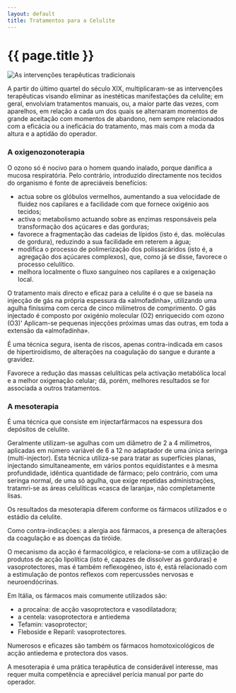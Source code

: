 ```yaml
---
layout: default
title: Tratamentos para a Celulite
---
```


# {{ page.title }}

<img src="{{ site.url }}/assets/2011/06/celulite-21.jpg" alt="As intervenções terapêuticas tradicionais" title="As intervenções terapêuticas tradicionais" />

A partir do último quartel do século XIX, multiplicaram-se as intervenções terapêuticas visando eliminar as inestéticas manifestações da celulite; em geral, envolviam tratamentos manuais, ou, a maior parte das vezes, com aparelhos, em relação a cada um dos quais se alternaram momentos de grande aceitação com momentos de abandono, nem sempre relacionados com a eficácia ou a ineficácia do tratamento, mas mais com a moda da altura e a aptidão do operador.

<h3>A oxigenozonoterapia</h3>

O ozono só é nocivo para o homem quando inalado, porque danifica a mucosa respiratória. Pelo contrário, introduzido directamente nos tecidos do organismo é fonte de apreciáveis benefícios:

<ul>
  <li>actua sobre os glóbulos vermelhos, aumentando a sua velocidade de fluidez nos capilares e a facilidade com que fornece oxigénio aos tecidos;</li>
  <li>activa o metabolismo actuando sobre as enzimas responsáveis pela transformação dos açúcares e das gorduras;</li>
  <li>favorece a fragmentação das cadeias de lípidos (isto é, das. moléculas de gordura), reduzindo a sua facilidade em reterem a água;</li>
  <li>modifica o processo de polimerização dos polissacáridos (isto é, a agregação dos açúcares complexos), que, como já se disse, favorece o processo celulítico.</li>
  <li>melhora localmente o fluxo sanguíneo nos capilares e a oxigenação local.</li>
</ul>

O tratamento mais directo e eficaz para a celulite é o que se baseia na injecção de gás na própria espessura da «almofadinha», utilizando uma agulha finíssima com cerca de cinco milímetros de comprimento. O gás injectado é composto por oxigénio molecular (O2) enriquecido com ozono (O3)' Aplicam-se pequenas injecções próximas umas das outras, em toda a extensão da «almofadinha».

É uma técnica segura, isenta de riscos, apenas contra-indicada em casos de hipertiroidismo, de alterações na coagulação do sangue e durante a gravidez.

Favorece a redução das massas celulíticas pela activação metabólica local e a melhor oxigenação celular; dá, porém, melhores resultados se for associada a outros tratamentos.

<h3>A mesoterapia</h3>

É uma técnica que consiste em injectarfármacos na espessura dos depósitos de celulite.

Geralmente utilizam-se agulhas com um diâmetro de 2 a 4 milímetros, aplicadas em número variável de 6 a 12 no adaptador de uma única seringa (multi-injector). Esta técnica utiliza-se para tratar as superfícies planas, injectando simultaneamente, em vários pontos equidistantes e à mesma profundidade, idêntica quantidade de fármaco; pelo contrário, com uma seringa normal, de uma só agulha, que exige repetidas administrações, tratamri-se as áreas celulíticas «casca de laranja», não completamente lisas.

Os resultados da mesoterapia diferem conforme os fármacos utilizados e o estádio da celulite.

Como contra-indicações: a alergia aos fármacos, a presença de alterações da coagulação e as doenças da tiróide.

O mecanismo da acção é farmacológico, e relaciona-se com a utilização de produtos de acção lipolítica (isto é, capazes de dissolver as gorduras) e vasoprotectores, mas é também reflexogéneo, isto é, está relacionado com a estimulação de pontos reflexos com repercussões nervosas e neuroendócrinas.

Em Itália, os fármacos mais comumente utilizados são:
<ul>
  <li>a procaína: de acção vasoprotectora e vasodilatadora;</li>
  <li>a centela: vasoprotectora e antiedema</li>
  <li>Tefamin: vasoprotector;</li>
  <li>Fleboside e Reparil: vasoprotectores.</li>
</ul>
Numerosos e eficazes são também os fármacos homotoxicológicos de acção antiedema e protectora dos vasos.

A mesoterapia é uma prática terapêutica de considerável interesse, mas requer muita competência e apreciável perícia manual por parte do operador.
